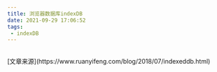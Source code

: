 ```yaml
---
title: 浏览器数据库indexDB
date: 2021-09-29 17:06:52
tags:
 - indexDB
---
```



<br>
[文章来源](https://www.ruanyifeng.com/blog/2018/07/indexeddb.html)